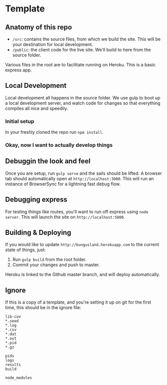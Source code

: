 # Template

## Anatomy of this repo

* `/src`: contains the source files, from which we build the site. This will be your destination for local development. 
* `/public`: the client code for the live site. We'll build to here from the source folder.

Various files in the root are to facilitate running on Heroku. This is a basic express app.

## Local Development

Local development all happens in the source folder. We use gulp to boot up a local development server, and watch code for changes so that everything compiles all nice and speedily. 

### Initial setup

In your freshly cloned the repo run `npm install`. 

### Okay, now I want to actually develop things

## Debuggin the look and feel

Once you are setup, run `gulp serve` and the sails should be lifted. A browser tab should automatically open at `http://localhost:3000`. This will run an instance of BrowserSync for a lightning fast debug flow.

## Debugging express

For testing things like routes, you'll want to run off express using `node server`. This will launch the site on `http://localhost:5000`.

## Building & Deploying

If you would like to update `http://bungusland.herokuapp.com` to the current state of things, just:

1. Run `gulp build` from the root folder.
2. Commit your changes and push to master.

Heroku is linked to the Github master branch, and will deploy automatically.

## Ignore

If this is a copy of a template, and you're setting it up on git for the first time, this should be in the ignore file:
```
lib-cov
*.seed
*.log
*.csv
*.dat
*.out
*.pid
*.gz

pids
logs
results
build

node_modules
```
